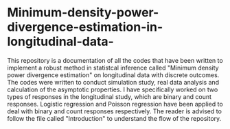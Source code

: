 # Minimum-density-power-divergence-estimation-in-longitudinal-data-
This repository is a documentation of all the codes that have been written to implement a robust method in statistcal inference called "Minimum density power divergence
estimation" on longitudinal data with discrete outcomes. The codes were written to conduct simulation study, real data analysis and calculation of the asymptotic 
properties. I have specifically worked on two types of responses in the longitudinal study, which are binary and count responses. Logistic regression and Poisson 
regression have been applied to deal with binary and count responses respectively.
The reader is advised to follow the file called "Introduction" to understand the flow of the repository.

